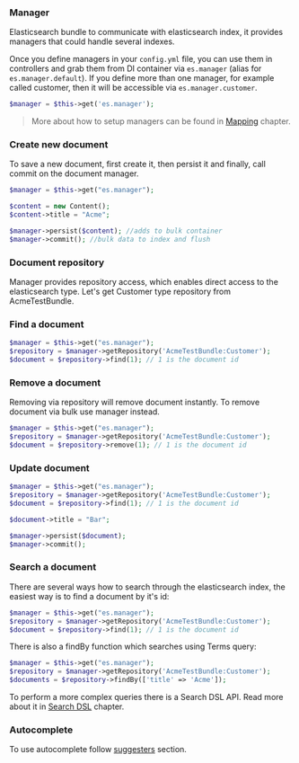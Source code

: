 ### Manager

Elasticsearch bundle to communicate with elasticsearch index, it provides managers that could handle several indexes. 

Once you define managers in your `config.yml` file, you can use them in controllers and grab them from DI container via `es.manager` (alias for `es.manager.default`). If you define more than one manager, for example called customer, then it will be accessible via `es.manager.customer`.

````php
$manager = $this->get('es.manager');
````

> More about how to setup managers can be found in [Mapping](mapping.md) chapter.


### Create new document 

To save a new document, first create it, then persist it and finally, call commit on the document manager.

````php
$manager = $this->get("es.manager");

$content = new Content();
$content->title = "Acme";

$manager->persist($content); //adds to bulk container
$manager->commit(); //bulk data to index and flush
````

### Document repository

Manager provides repository access, which enables direct access to the elasticsearch type. Let's get Customer type repository from AcmeTestBundle.

### Find a document

````php
$manager = $this->get("es.manager");
$repository = $manager->getRepository('AcmeTestBundle:Customer');
$document = $repository->find(1); // 1 is the document id
````

### Remove a document

Removing via repository will remove document instantly. To remove document via bulk use manager instead.

````php
$manager = $this->get("es.manager");
$repository = $manager->getRepository('AcmeTestBundle:Customer');
$document = $repository->remove(1); // 1 is the document id
````

### Update document

````php
$manager = $this->get("es.manager");
$repository = $manager->getRepository('AcmeTestBundle:Customer');
$document = $repository->find(1); // 1 is the document id

$document->title = "Bar";

$manager->persist($document);
$manager->commit();
````

### Search a document

There are several ways how to search through the elasticsearch index, the easiest way is to find a document by it's id:

````php
$manager = $this->get("es.manager");
$repository = $manager->getRepository('AcmeTestBundle:Customer');
$document = $repository->find(1); // 1 is the document id
````

There is also a findBy function which searches using Terms query:
````php
$manager = $this->get("es.manager");
$repository = $manager->getRepository('AcmeTestBundle:Customer');
$documents = $repository->findBy(['title' => 'Acme']);
````

To perform a more complex queries there is a Search DSL API. Read more about it in [Search DSL](search.md) chapter.

### Autocomplete
To use autocomplete follow [suggesters](suggesters/usage.md) section.
